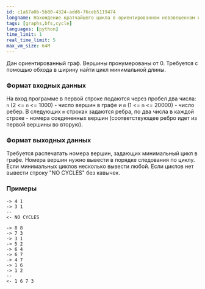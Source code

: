 ```yaml
---
id: c1a67a0b-5b80-4324-add6-76ceb5119474
longname: Нахождение кратчайшего цикла в ориентированном невзвешенном графе
tags: [graphs,bfs,cycle]
languages: [python]
time_limit: 1
real_time_limit: 5
max_vm_size: 64M
---
```


Дан ориентированный граф. Вершины пронумерованы от 0. Трeбуется с помощью обхода в ширину найти цикл минимальной длины.

### Формат входных данных

На вход программе в первой строке подаются через пробел два числа: `n` (2 <= `n` <= 1000) - число вершин в графе и `m` (1 <= `m` <= 20000) - число ребер. В следующих `m` строках задаются ребра, по два числа в каждой строке - номера соединенных вершин (соответствующее ребро идет из первой вершины во вторую).

### Формат выходных данных

Требуется распечатать номера вершин, задающих минимальный цикл в графе. Номера вершин нужно вывести в порядке следования по циклу. Если минимальных циклов несколько вывести любой. Если циклов нет вывести строку "NO CYCLES" без кавычек.

### Примеры

```
-> 4 1
-> 3 1
--
<- NO CYCLES
```

```
-> 8 8
-> 7 3
-> 3 1
-> 5 2
-> 6 4
-> 6 7
-> 4 7
-> 1 6
-> 1 2
--
<- 1 6 7 3
```
